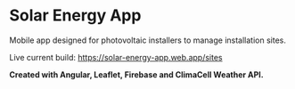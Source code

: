 # Solar Energy App

Mobile app designed for photovoltaic installers to manage installation sites.

Live current build: https://solar-energy-app.web.app/sites

**Created with Angular, Leaflet, Firebase and ClimaCell Weather API.**

